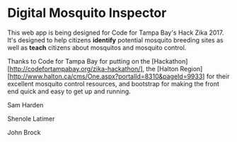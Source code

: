 # Digital Mosquito Inspector

This web app is being designed for Code for Tampa Bay's Hack Zika 2017. It's designed to help citizens **identify** potential mosquito breeding sites as well as **teach** citizens about mosquitos and mosquito control.

Thanks to Code for Tampa Bay for putting on the [Hackathon][http://codefortampabay.org/zika-hackathon/], the [Halton Region][http://www.halton.ca/cms/One.aspx?portalId=8310&pageId=9933] for their excellent mosquito control resources, and bootstrap for making the front end quick and easy to get up and running.

Sam Harden

Shenole Latimer

John Brock
